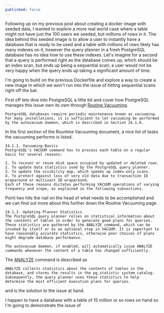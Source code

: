 ```yaml
---
published: false
---
```

Following up on my previous post about creating a docker image with seeded data, I wanted to explore a more real world case where a table might not have just the 100 users we seeded, but millions of rows in it. The idea behind this seeded image is to allow a user to instantly have a database that is ready to be used and a table with millions of rows likely has many indexes on it, however the query planner in a fresh PostgreSQL database has no idea how to use these indexes. Let's imagine for a second that a query is performed right as the database comes up, which should be an index scan, but ends up being a sequential scan; a user would not be very happy when the query ends up taking a significant amount of time. 

I'm going to build on the previous Dockerfile and explore a way to create a new image in which we won't run into the issue of hitting sequential scans right off the bat.

First off lets dive into PostgreSQL a little bit and cover how PostgreSQL manages this issue own its own through [Routine Vacuuming](https://www.postgresql.org/docs/10/routine-vacuuming.html).

```
PostgreSQL databases require periodic maintenance known as vacuuming. For many installations, it is sufficient to let vacuuming be performed by the autovacuum daemon, which is described in Section 24.1.6.
```

In the first section of the Rountine Vacuuming document, a nice list of tasks the vacuuming performs is listed.

```
24.1.1. Vacuuming Basics
PostgreSQL's VACUUM command has to process each table on a regular basis for several reasons:

1. To recover or reuse disk space occupied by updated or deleted rows.
2. To update data statistics used by the PostgreSQL query planner.
3. To update the visibility map, which speeds up index-only scans.
4. To protect against loss of very old data due to transaction ID wraparound or multixact ID wraparound.
Each of these reasons dictates performing VACUUM operations of varying frequency and scope, as explained in the following subsections.
```

Point two hits the nail on the head of what needs to be accomplished and we can find out more about this further down the Routine Vacuuming page.

```
24.1.3. Updating Planner Statistics
The PostgreSQL query planner relies on statistical information about the contents of tables in order to generate good plans for queries. These statistics are gathered by the ANALYZE command, which can be invoked by itself or as an optional step in VACUUM. It is important to have reasonably accurate statistics, otherwise poor choices of plans might degrade database performance.

The autovacuum daemon, if enabled, will automatically issue ANALYZE commands whenever the content of a table has changed sufficiently.
```

The [ANALYZE](https://www.postgresql.org/docs/10/sql-analyze.html) command is described as

```
ANALYZE collects statistics about the contents of tables in the database, and stores the results in the pg_statistic system catalog. Subsequently, the query planner uses these statistics to help determine the most efficient execution plans for queries.
```

and is the solution to the issue at hand.

I happen to have a database with a table of 15 million or so rows on hand so I'm going to demonstrate the issue of

